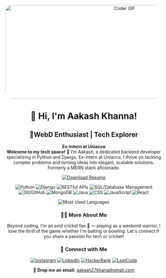 <!-- Dynamic Banner -->
<p align="center">
  <img src="https://cdn.dribbble.com/users/730703/screenshots/6581243/avento.gif" alt="Coder GIF" width="750" height="300" style="border-radius: 20px;">
</p>

<!-- Main Title -->
<h1 align="center">👋 Hi, I'm Aakash Khanna!</h1>

<!-- Subtitle -->
<h2 align="center">🚀WebD Enthusiast | Tech Explorer</h2>

<!-- About Section -->
<p align="center">
  <strong> Ex-intern at Uniacco </strong><br>
  <strong>Welcome to my tech space!</strong> 🌟 I’m Aakash, a dedicated backend developer specializing in Python and Django. Ex-intern at Uniacco, I thrive on tackling complex problems and turning ideas into elegant, scalable solutions. Formerly a MERN stack aficionado.
</p>

<!-- Download Resume Button -->
<p align="center">
  <a href="https://github.com/your-username/your-repo-name/raw/main/Aakash_Khanna_Resume.pdf" download>
    <img src="https://img.shields.io/badge/-Download%20Resume-4CAF50?style=for-the-badge&logo=Adobe%20Acrobat%20Reader&logoColor=white" alt="Download Resume">
  </a>
</p>

<!-- Shields and Badges -->
<p align="center">
  <!-- Custom badges with shadows for a sleek look -->
  <img src="https://img.shields.io/badge/-Python-3776AB?style=for-the-badge&logo=Python&logoColor=white&shadow=true" alt="Python">
  <img src="https://img.shields.io/badge/-Django-092E20?style=for-the-badge&logo=Django&logoColor=white&shadow=true" alt="Django">
  <img src="https://img.shields.io/badge/-RESTful_APIs-61DAFB?style=for-the-badge&logo=rest&logoColor=white&shadow=true" alt="RESTful APIs">
  <img src="https://img.shields.io/badge/-SQL-4479A1?style=for-the-badge&logo=MySQL&logoColor=white&shadow=true" alt="SQL/Database Management">
  <img src="https://img.shields.io/badge/-Git/GitHub-181717?style=for-the-badge&logo=GitHub&logoColor=white&shadow=true" alt="Git/GitHub">
  <img src="https://img.shields.io/badge/-MongoDB-47A248?style=for-the-badge&logo=MongoDB&logoColor=white&shadow=true" alt="MongoDB">
  <img src="https://img.shields.io/badge/-Java-007396?style=for-the-badge&logo=Java&logoColor=white&shadow=true" alt="Java">
  <img src="https://img.shields.io/badge/-CSS-1572B6?style=for-the-badge&logo=CSS3&logoColor=white&shadow=true" alt="CSS">
  <img src="https://img.shields.io/badge/-JavaScript-F7DF1E?style=for-the-badge&logo=JavaScript&logoColor=black&shadow=true" alt="JavaScript">
  <img src="https://img.shields.io/badge/-React-61DAFB?style=for-the-badge&logo=React&logoColor=white&shadow=true" alt="React">
</p>

<!-- Stats Widgets -->
<div align="center">
  <img src="https://github-readme-stats.vercel.app/api/top-langs/?username=aakashk27&theme=radical&layout=compact&hide_border=true" alt="Most Used Languages">
</div>

<!-- About Me More Personally -->
<h3 align="center">👨‍💻 More About Me</h3>
<p align="center">
  Beyond coding, I'm an avid cricket fan 🏏 — playing as a weekend warrior, I love the thrill of the game whether I'm batting or bowling. Let's connect if you share a passion for tech or cricket!
</p>

<!-- Social Links -->
<h3 align="center">🔗 Connect with Me</h3>
<p align="center">
  <a href="https://instagram.com/aakashk._" target="_blank"><img src="https://img.shields.io/badge/-Instagram-E4405F?style=for-the-badge&logo=Instagram&logoColor=white&shadow=true" alt="Instagram"></a>
 <a href="https://www.linkedin.com/in/aakash-khanna-304041248/" target="_blank"><img src="https://img.shields.io/badge/-LinkedIn-0077B5?style=for-the-badge&logo=LinkedIn&logoColor=white&shadow=true" alt="LinkedIn"></a>
  <a href="https://www.hackerrank.com/aakash27khana" target="_blank"><img src="https://img.shields.io/badge/-HackerRank-2EC866?style=for-the-badge&logo=HackerRank&logoColor=white&shadow=true" alt="HackerRank"></a>
  <a href="https://leetcode.com/u/aakashk_27/" target="_blank"><img src="https://img.shields.io/badge/-LeetCode-FFA116?style=for-the-badge&logo=LeetCode&logoColor=white&shadow=true" alt="LeetCode"></a>

</p>

<!-- Contact -->
<p align="center">
  📧 <strong>Drop me an email:</strong> <a href="mailto:aakash27khana@gmail.com">aakash27khana@gmail.com</a>
</p>
